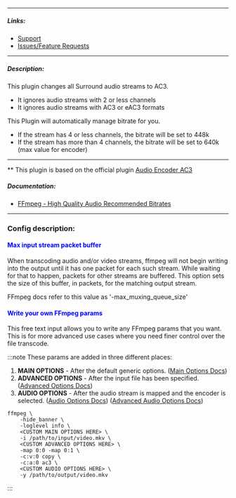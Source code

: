 
---

##### Links:

- [Support](https://unmanic.app/discord)
- [Issues/Feature Requests](https://github.com/Unmanic/plugin.encoder_surround_to_ac3/issues)

---

##### Description:

This plugin changes all Surround audio streams to AC3.
- It ignores audio streams with 2 or less channels
- It ignores audio streams with AC3 or eAC3 formats


This Plugin will automatically manage bitrate for you. 

- If the stream has 4 or less channels, the bitrate will be set to 448k
- If the stream has more than 4 channels, the bitrate will be set to 640k (max value for encoder)

---

** This plugin is based on the official plugin [Audio Encoder AC3](https://github.com/Unmanic/plugin.encoder_audio_ac3)

##### Documentation:

- [FFmpeg - High Quality Audio Recommended Bitrates](https://trac.ffmpeg.org/wiki/Encode/HighQualityAudio#Recommendedminimumbitratestouse)

---

### Config description:

#### <span style="color:blue">Max input stream packet buffer</span>
When transcoding audio and/or video streams, ffmpeg will not begin writing into the output until it has one packet for each such stream. 
While waiting for that to happen, packets for other streams are buffered. 
This option sets the size of this buffer, in packets, for the matching output stream.

FFmpeg docs refer to this value as '-max_muxing_queue_size'


#### <span style="color:blue">Write your own FFmpeg params</span>
This free text input allows you to write any FFmpeg params that you want. 
This is for more advanced use cases where you need finer control over the file transcode.

:::note
These params are added in three different places:
1. **MAIN OPTIONS** - After the default generic options.
   ([Main Options Docs](https://ffmpeg.org/ffmpeg.html#Main-options))
1. **ADVANCED OPTIONS** - After the input file has been specified.
   ([Advanced Options Docs](https://ffmpeg.org/ffmpeg.html#Advanced-options))
1. **AUDIO OPTIONS** - After the audio stream is mapped and the encoder is selected.
   ([Audio Options Docs](https://ffmpeg.org/ffmpeg.html#Audio-Options))
   ([Advanced Audio Options Docs](https://ffmpeg.org/ffmpeg.html#Advanced-Audio-options))

```
ffmpeg \
    -hide_banner \
    -loglevel info \
    <CUSTOM MAIN OPTIONS HERE> \
    -i /path/to/input/video.mkv \
    <CUSTOM ADVANCED OPTIONS HERE> \
    -map 0:0 -map 0:1 \
    -c:v:0 copy \
    -c:a:0 ac3 \
    <CUSTOM AUDIO OPTIONS HERE> \
    -y /path/to/output/video.mkv 
```
:::

